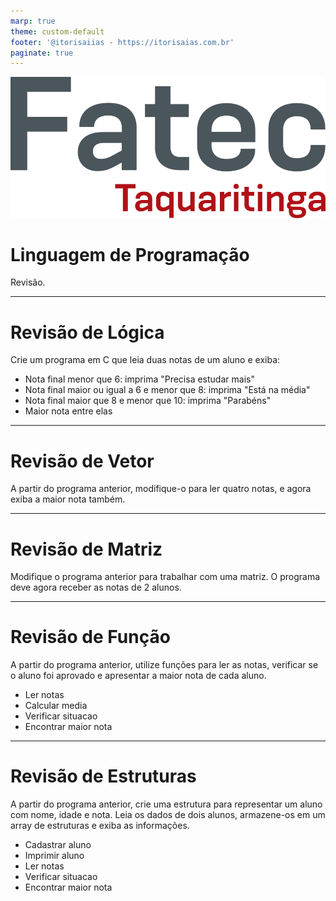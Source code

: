```yaml
---
marp: true
theme: custom-default
footer: '@itorisaiias - https://itorisaias.com.br'
paginate: true
---
```


<!-- _backgroundImage: url('./img/hero-background.svg') -->

![bg left:40% 90%](./img/logoFatec.svg)
# **Linguagem de Programação**

Revisão.

---

# Revisão de Lógica

Crie um programa em C que leia duas notas de um aluno e exiba:

- Nota final menor que 6: imprima "Precisa estudar mais"
- Nota final maior ou igual a 6 e menor que 8: imprima "Está na média"
- Nota final maior que 8 e menor que 10: imprima "Parabéns"
- Maior nota entre elas

---

# Revisão de Vetor

A partir do programa anterior, modifique-o para ler quatro notas, e agora exiba a maior nota também.

---

# Revisão de Matriz

Modifique o programa anterior para trabalhar com uma matriz. O programa deve agora receber as notas de 2 alunos.

---

# Revisão de Função

A partir do programa anterior, utilize funções para ler as notas, verificar se o aluno foi aprovado e apresentar a maior nota de cada aluno.

- Ler notas
- Calcular media
- Verificar situacao
- Encontrar maior nota

---

# Revisão de Estruturas

A partir do programa anterior, crie uma estrutura para representar um aluno com nome, idade e nota. Leia os dados de dois alunos, armazene-os em um array de estruturas e exiba as informações.

- Cadastrar aluno
- Imprimir aluno
- Ler notas
- Verificar situacao
- Encontrar maior nota
